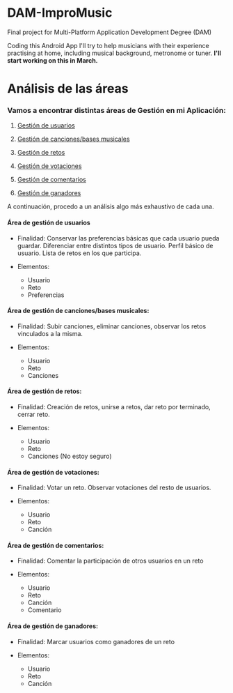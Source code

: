 # DAM-ImproMusic

Final project for Multi-Platform Application Development Degree (DAM)

Coding this Android App I'll try to help musicians with their experience practising at home, including musical background, metronome or tuner.
**I'll start working on this in March.** 

# Análisis de las áreas

### Vamos a encontrar distintas áreas de Gestión en mi Aplicación:

1. [Gestión de usuarios](#Área-de-gestión-de-usuarios)

2. [Gestión de canciones/bases musicales](#Área-de-gestión-de-cancionesbases-musicales)

3. [Gestión de retos](#Área-de-gestión-de-retos)

4. [Gestión de votaciones](#Área-de-gestión-de-votaciones)

5. [Gestión de comentarios](#Área-de-gestión-de-comentarios)

6. [Gestión de ganadores](#Área-de-gestión-de-ganadores)

A continuación, procedo a un análisis algo más exhaustivo de cada una.

#### Área de gestión de usuarios

* Finalidad: Conservar las preferencias básicas que cada usuario pueda guardar. Diferenciar entre distintos tipos de usuario.
Perfil básico de usuario. Lista de retos en los que participa.

* Elementos: 
	- Usuario
	- Reto
	- Preferencias

#### Área de gestión de canciones/bases musicales:

* Finalidad: Subir canciones, eliminar canciones, observar los retos vinculados a la misma.

* Elementos: 
	- Usuario
	- Reto
	- Canciones

#### Área de gestión de retos:

* Finalidad: Creación de retos, unirse a retos, dar reto por terminado, cerrar reto.

* Elementos:
	- Usuario
	- Reto
	- Canciones (No estoy seguro)

#### Área de gestión de votaciones:

* Finalidad: Votar un reto. Observar votaciones del resto de usuarios.

* Elementos: 
	- Usuario
	- Reto
	- Canción

#### Área de gestión de comentarios:

* Finalidad: Comentar la participación de otros usuarios en un reto

* Elementos: 
	- Usuario
	- Reto
	- Canción
	- Comentario

#### Área de gestión de ganadores:

* Finalidad: Marcar usuarios como ganadores de un reto

* Elementos:
	- Usuario
	- Reto
	- Canción

	

